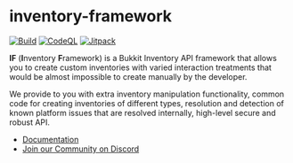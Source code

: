 # inventory-framework

[![Build](https://github.com/DevNatan/inventory-framework/actions/workflows/build.yml/badge.svg)](https://github.com/DevNatan/inventory-framework/actions/workflows/build.yml)
[![CodeQL](https://github.com/DevNatan/inventory-framework/actions/workflows/codeql-analysis.yml/badge.svg)](https://github.com/DevNatan/inventory-framework/actions/workflows/codeql-analysis.yml)
[![Jitpack](https://jitpack.io/v/DevNatan/inventory-framework.svg)](https://jitpack.io/#DevNatan/inventory-framework)

**IF** (**I**nventory **F**ramework) is a Bukkit Inventory API framework that allows you to create custom inventories
with varied interaction treatments that would be almost impossible to create manually by the developer.

We provide to you with extra inventory manipulation functionality, common code for creating inventories of different types,
resolution and detection of known platform issues that are resolved internally, high-level secure and robust API.

* [Documentation](https://github.com/DevNatan/inventory-framework/wiki)
* [Join our Community on Discord](https://discord.gg/pAz7HTSwEp)